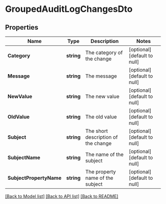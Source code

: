 # GroupedAuditLogChangesDto

## Properties
Name | Type | Description | Notes
------------ | ------------- | ------------- | -------------
**Category** | **string** | The category of the change | [optional] [default to null]
**Message** | **string** | The message | [optional] [default to null]
**NewValue** | **string** | The new value | [optional] [default to null]
**OldValue** | **string** | The old value | [optional] [default to null]
**Subject** | **string** | The short description of the change | [optional] [default to null]
**SubjectName** | **string** | The name of the subject | [optional] [default to null]
**SubjectPropertyName** | **string** | The property name of the subject | [optional] [default to null]

[[Back to Model list]](README.md#documentation-for-models) [[Back to API list]](../README.md#documentation-for-api-endpoints) [[Back to README]](../README.md)


